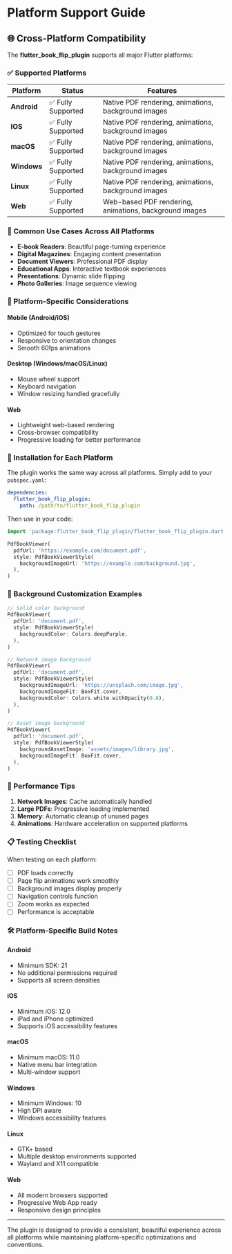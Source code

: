 # Platform Support Guide

## 🌐 Cross-Platform Compatibility

The **flutter_book_flip_plugin** supports all major Flutter platforms:

### ✅ Supported Platforms

| Platform | Status | Features |
|----------|--------|----------|
| **Android** | ✅ Fully Supported | Native PDF rendering, animations, background images |
| **IOS** | ✅ Fully Supported | Native PDF rendering, animations, background images |
| **macOS** | ✅ Fully Supported | Native PDF rendering, animations, background images |
| **Windows** | ✅ Fully Supported | Native PDF rendering, animations, background images |
| **Linux** | ✅ Fully Supported | Native PDF rendering, animations, background images |
| **Web** | ✅ Fully Supported | Web-based PDF rendering, animations, background images |

### 🎯 Common Use Cases Across All Platforms

- **E-book Readers**: Beautiful page-turning experience
- **Digital Magazines**: Engaging content presentation
- **Document Viewers**: Professional PDF display
- **Educational Apps**: Interactive textbook experiences
- **Presentations**: Dynamic slide flipping
- **Photo Galleries**: Image sequence viewing

### 📱 Platform-Specific Considerations

#### Mobile (Android/iOS)
- Optimized for touch gestures
- Responsive to orientation changes
- Smooth 60fps animations

#### Desktop (Windows/macOS/Linux)
- Mouse wheel support
- Keyboard navigation
- Window resizing handled gracefully

#### Web
- Lightweight web-based rendering
- Cross-browser compatibility
- Progressive loading for better performance

### 🔧 Installation for Each Platform

The plugin works the same way across all platforms. Simply add to your `pubspec.yaml`:

```yaml
dependencies:
  flutter_book_flip_plugin:
    path: /path/to/flutter_book_flip_plugin
```

Then use in your code:

```dart
import 'package:flutter_book_flip_plugin/flutter_book_flip_plugin.dart';

PdfBookViewer(
  pdfUrl: 'https://example.com/document.pdf',
  style: PdfBookViewerStyle(
    backgroundImageUrl: 'https://example.com/background.jpg',
  ),
)
```

### 🎨 Background Customization Examples

```dart
// Solid color background
PdfBookViewer(
  pdfUrl: 'document.pdf',
  style: PdfBookViewerStyle(
    backgroundColor: Colors.deepPurple,
  ),
)

// Network image background
PdfBookViewer(
  pdfUrl: 'document.pdf',
  style: PdfBookViewerStyle(
    backgroundImageUrl: 'https://unsplash.com/image.jpg',
    backgroundImageFit: BoxFit.cover,
    backgroundColor: Colors.white.withOpacity(0.8),
  ),
)

// Asset image background
PdfBookViewer(
  pdfUrl: 'document.pdf',
  style: PdfBookViewerStyle(
    backgroundAssetImage: 'assets/images/library.jpg',
    backgroundImageFit: BoxFit.cover,
  ),
)
```

### 🚀 Performance Tips

1. **Network Images**: Cache automatically handled
2. **Large PDFs**: Progressive loading implemented
3. **Memory**: Automatic cleanup of unused pages
4. **Animations**: Hardware acceleration on supported platforms

### 📋 Testing Checklist

When testing on each platform:

- [ ] PDF loads correctly
- [ ] Page flip animations work smoothly
- [ ] Background images display properly
- [ ] Navigation controls function
- [ ] Zoom works as expected
- [ ] Performance is acceptable

### 🛠️ Platform-Specific Build Notes

#### Android
- Minimum SDK: 21
- No additional permissions required
- Supports all screen densities

#### iOS
- Minimum iOS: 12.0
- iPad and iPhone optimized
- Supports iOS accessibility features

#### macOS
- Minimum macOS: 11.0
- Native menu bar integration
- Multi-window support

#### Windows
- Minimum Windows: 10
- High DPI aware
- Windows accessibility features

#### Linux
- GTK+ based
- Multiple desktop environments supported
- Wayland and X11 compatible

#### Web
- All modern browsers supported
- Progressive Web App ready
- Responsive design principles

---

The plugin is designed to provide a consistent, beautiful experience across all platforms while maintaining platform-specific optimizations and conventions.
